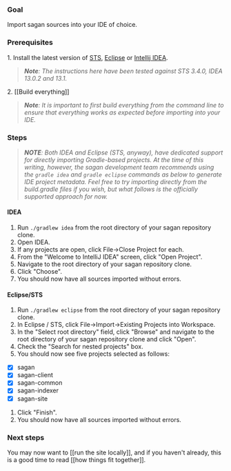 ### Goal

Import sagan sources into your IDE of choice.
### Prerequisites

1\. Install the latest version of [STS](http://spring.io/tools/sts), [Eclipse](http://eclipse.org/downloads) or [Intellij IDEA](http://www.jetbrains.com/idea).
> _**Note**: The instructions here have been tested against STS 3.4.0, IDEA 13.0.2 and 13.1._

2\. [[Build everything]]
> _**Note**: It is important to first build everything from the command line to ensure that everything works as expected before importing into your IDE._


### Steps

> _**NOTE**: Both IDEA and Eclipse (STS, anyway), have dedicated support for directly importing Gradle-based projects. At the time of this writing, however, the sagan development team recommends using the `gradle idea` and `gradle eclipse` commands as below to generate IDE project metadata. Feel free to try importing directly from the build.gradle files if you wish, but what follows is the officially supported approach for now._

#### IDEA

1. Run `./gradlew idea` from the root directory of your sagan repository clone.
1. Open IDEA.
1. If any projects are open, click File->Close Project for each.
1. From the "Welcome to IntelliJ IDEA" screen, click "Open Project".
1. Navigate to the root directory of your sagan repository clone.
1. Click "Choose".
1. You should now have all sources imported without errors.

#### Eclipse/STS

1. Run `./gradlew eclipse` from the root directory of your sagan repository clone.
1. In Eclipse / STS, click File->Import->Existing Projects into Workspace.
1. In the "Select root directory" field, click "Browse" and navigate to the root directory of your sagan repository clone and click "Open".
1. Check the "Search for nested projects" box.
1. You should now see five projects selected as follows:
 - [x] sagan
 - [x] sagan-client
 - [x] sagan-common
 - [x] sagan-indexer
 - [x] sagan-site
1. Click "Finish".
1. You should now have all sources imported without errors.

### Next steps

You may now want to [[run the site locally]], and if you haven't already, this is a good time to read [[how things fit together]].